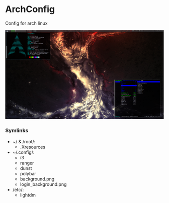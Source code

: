 # ArchConfig
Config for arch linux 

![Screenshot](https://raw.githubusercontent.com/Nevith/ArchConfig/master/screenshot.png)

### Symlinks
* ~/ & /root/:
    * .Xresources
* ~/.config/:
    * i3
    * ranger
    * dunst
    * polybar
    * background.png
    * login_background.png
* /etc/:
    * lightdm

